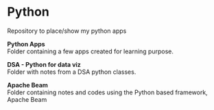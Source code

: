 # Python
Repository to place/show my python apps

**Python Apps**  
Folder containing a few apps created for learning purpose.  

**DSA - Python for data viz**   
Folder with notes from a DSA python classes.  

**Apache Beam**  
Folder containing notes and codes using the Python based framework, Apache Beam


